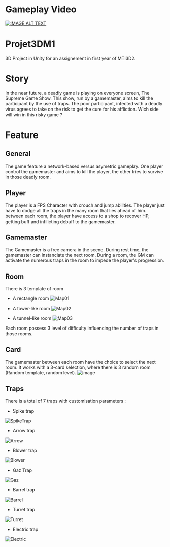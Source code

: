 # Gameplay Video

[![IMAGE ALT TEXT](https://github.com/KillianBiou/Projet3DM1/assets/62405524/0795bd14-b220-4b15-8cb4-6cf32d6548a3)](https:/www.youtube.com/watch?v=TRFAq99FHjc "Trailer")

# Projet3DM1

3D Project in Unity for an assignement in first year of MTI3D2.

# Story
In the near future, a deadly game is playing on everyone screen, The Supreme Game Show.
This show, run by a gamemaster, aims to kill the participant by the use of traps.
The poor participant, infected with a deadly virus agrees to take on the risk to get the cure for his affliction.
Wich side will win in this risky game ?

# Feature
## General
The game feature a network-based versus asymetric gameplay. One player control the gamemaster and aims to kill the player, the other tries to survive in those deadly room.

## Player
The player is a FPS Character with crouch and jump abilities. The player just have to dodge all the traps in the many room that lies ahead of him. between each room, the player have access to a shop to recover HP, getting buff and infilicting debuff to the gamemaster.

## Gamemaster
The Gamemaster is a free camera in the scene. During rest time, the gamemaster can instanciate the next room. During a room, the GM can activate the numerous traps in the room to impede the player's progression.

## Room
There is 3 template of room

- A rectangle room ![Map01](https://user-images.githubusercontent.com/62405524/213994587-88b64fc6-aecf-4b59-918c-2d42f71db4a0.png)

- A tower-like room ![Map02](https://user-images.githubusercontent.com/62405524/213994643-6682e973-2e21-4287-a48d-72183d227a92.png)

- A tunnel-like room ![Map03](https://user-images.githubusercontent.com/62405524/213994717-1dfe6e46-f978-412e-8d18-b6b5f2f88b7e.png)

Each room possess 3 level of difficulty influencing the number of traps in those rooms.

## Card
The gamemaster between each room have the choice to select the next room.
It works with a 3-card selection, where there is 3 random room (Random template, random level).
![image](https://user-images.githubusercontent.com/62405524/213995731-8bd4878a-47d8-4a55-9266-cf82079a4953.png)

## Traps 
There is a total of 7 traps with customisation parameters :

- Spike trap 

![SpikeTrap](https://user-images.githubusercontent.com/62405524/214072752-c3f41407-7c1a-46b0-be23-33bbd1ac66bd.gif)

- Arrow trap

![Arrow](https://user-images.githubusercontent.com/62405524/214073806-f7d5d257-d66b-4beb-98a3-4d9cb6d7b7a3.gif)

- Blower trap

![Blower](https://user-images.githubusercontent.com/62405524/214079477-d62b0709-3c8a-41d1-8af6-1defa05d9745.gif)

- Gaz Trap

![Gaz](https://user-images.githubusercontent.com/62405524/214080383-697d9ff9-71d9-4531-8249-1c6b65e58a3a.gif)

- Barrel trap

![Barrel](https://user-images.githubusercontent.com/62405524/214083417-b27912b3-50df-4e4e-9cea-a6d55609e793.gif)

- Turret trap

![Turret](https://user-images.githubusercontent.com/62405524/214084395-86462b7e-fb4a-4cf1-9f69-1064f38f32cd.gif)

- Electric trap

![Electric](https://user-images.githubusercontent.com/62405524/214085259-ae19b0d4-c98e-499d-9e6a-3143ed8cdcf7.gif)

